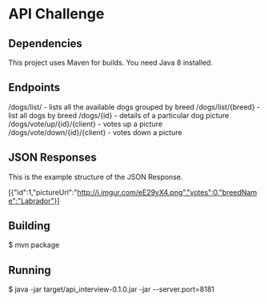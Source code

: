 # API Challenge

## Dependencies

This project uses Maven for builds.
You need Java 8 installed.

## Endpoints
/dogs/list/ - lists all the available dogs grouped by breed
/dogs/list/{breed} - list all dogs by breed
/dogs/{id} - details of a particular dog picture
/dogs/vote/up/{id}/{client} - votes up a picture
/dogs/vote/down/{id}/{client} - votes down a picture

## JSON Responses
This is the example structure of the JSON Response.

[{"id":1,"pictureUrl":"http://i.imgur.com/eE29vX4.png","votes":0,"breedName":"Labrador"}]

## Building

$ mvn package

## Running

$ java -jar target/api_interview-0.1.0.jar -jar --server.port=8181
